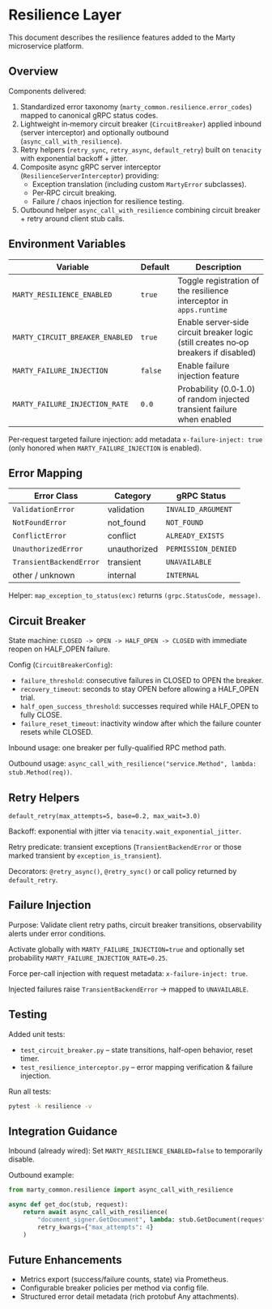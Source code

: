 # Resilience Layer

This document describes the resilience features added to the Marty microservice platform.

## Overview

Components delivered:

1. Standardized error taxonomy (`marty_common.resilience.error_codes`) mapped to canonical gRPC status codes.
2. Lightweight in‑memory circuit breaker (`CircuitBreaker`) applied inbound (server interceptor) and optionally outbound (`async_call_with_resilience`).
3. Retry helpers (`retry_sync`, `retry_async`, `default_retry`) built on `tenacity` with exponential backoff + jitter.
4. Composite async gRPC server interceptor (`ResilienceServerInterceptor`) providing:
   - Exception translation (including custom `MartyError` subclasses).
   - Per‑RPC circuit breaking.
   - Failure / chaos injection for resilience testing.
5. Outbound helper `async_call_with_resilience` combining circuit breaker + retry around client stub calls.

## Environment Variables

| Variable | Default | Description |
|----------|---------|-------------|
| `MARTY_RESILIENCE_ENABLED` | `true` | Toggle registration of the resilience interceptor in `apps.runtime` |
| `MARTY_CIRCUIT_BREAKER_ENABLED` | `true` | Enable server‑side circuit breaker logic (still creates no‑op breakers if disabled) |
| `MARTY_FAILURE_INJECTION` | `false` | Enable failure injection feature |
| `MARTY_FAILURE_INJECTION_RATE` | `0.0` | Probability (0.0‑1.0) of random injected transient failure when enabled |

Per‑request targeted failure injection: add metadata `x-failure-inject: true` (only honored when `MARTY_FAILURE_INJECTION` is enabled).

## Error Mapping

| Error Class | Category | gRPC Status |
|-------------|----------|-------------|
| `ValidationError` | validation | `INVALID_ARGUMENT` |
| `NotFoundError` | not_found | `NOT_FOUND` |
| `ConflictError` | conflict | `ALREADY_EXISTS` |
| `UnauthorizedError` | unauthorized | `PERMISSION_DENIED` |
| `TransientBackendError` | transient | `UNAVAILABLE` |
| other / unknown | internal | `INTERNAL` |

Helper: `map_exception_to_status(exc)` returns `(grpc.StatusCode, message)`.

## Circuit Breaker

State machine: `CLOSED -> OPEN -> HALF_OPEN -> CLOSED` with immediate reopen on HALF_OPEN failure.

Config (`CircuitBreakerConfig`):

- `failure_threshold`: consecutive failures in CLOSED to OPEN the breaker.
- `recovery_timeout`: seconds to stay OPEN before allowing a HALF_OPEN trial.
- `half_open_success_threshold`: successes required while HALF_OPEN to fully CLOSE.
- `failure_reset_timeout`: inactivity window after which the failure counter resets while CLOSED.

Inbound usage: one breaker per fully-qualified RPC method path.

Outbound usage: `async_call_with_resilience("service.Method", lambda: stub.Method(req))`.

## Retry Helpers

``default_retry(max_attempts=5, base=0.2, max_wait=3.0)``

Backoff: exponential with jitter via `tenacity.wait_exponential_jitter`.

Retry predicate: transient exceptions (`TransientBackendError` or those marked transient by `exception_is_transient`).

Decorators: `@retry_async()`, `@retry_sync()` or call policy returned by `default_retry`.

## Failure Injection

Purpose: Validate client retry paths, circuit breaker transitions, observability alerts under error conditions.

Activate globally with `MARTY_FAILURE_INJECTION=true` and optionally set probability `MARTY_FAILURE_INJECTION_RATE=0.25`.

Force per-call injection with request metadata: `x-failure-inject: true`.

Injected failures raise `TransientBackendError` -> mapped to `UNAVAILABLE`.

## Testing

Added unit tests:

- `test_circuit_breaker.py` – state transitions, half-open behavior, reset timer.
- `test_resilience_interceptor.py` – error mapping verification & failure injection.

Run all tests:

```bash
pytest -k resilience -v
```

## Integration Guidance

Inbound (already wired): Set `MARTY_RESILIENCE_ENABLED=false` to temporarily disable.

Outbound example:

```python
from marty_common.resilience import async_call_with_resilience

async def get_doc(stub, request):
    return await async_call_with_resilience(
        "document_signer.GetDocument", lambda: stub.GetDocument(request),
        retry_kwargs={"max_attempts": 4}
    )
```

## Future Enhancements

- Metrics export (success/failure counts, state) via Prometheus.
- Configurable breaker policies per method via config file.
- Structured error detail metadata (rich protobuf Any attachments).
